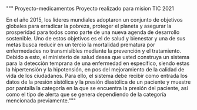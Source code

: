 """ Proyecto-medicamentos
Proyecto realizado para mision TIC 2021

En el año 2015, los líderes mundiales adoptaron un conjunto de objetivos globales para erradicar la pobreza, proteger el planeta y asegurar la prosperidad para todos como parte de una nueva agenda de desarrollo sostenible. Uno de estos objetivos es el de salud y bienestar y una de sus metas busca reducir en un tercio la mortalidad prematura por enfermedades no transmisibles mediante la prevención y el tratamiento.
Debido a esto, el ministerio de salud desea que usted construya un sistema para la detección temprana de una enfermedad en específico, siendo estas la hipertensión y la hipotensión, en pos del mejoramiento de la calidad de vida de los ciudadanos.
Para ello, el sistema debe recibir como entrada los datos de la presión sistólica y la presión diastólica de un paciente y muestre por pantalla la categoría en la que se encuentra la presión del paciente, así como el tipo de alerta que se genera dependiendo de la categoría mencionada previamente."""
